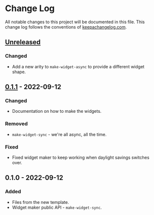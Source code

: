 # Change Log
All notable changes to this project will be documented in this file. This change log follows the conventions of [keepachangelog.com](http://keepachangelog.com/).

## [Unreleased]
### Changed
- Add a new arity to `make-widget-async` to provide a different widget shape.

## [0.1.1] - 2022-09-12
### Changed
- Documentation on how to make the widgets.

### Removed
- `make-widget-sync` - we're all async, all the time.

### Fixed
- Fixed widget maker to keep working when daylight savings switches over.

## 0.1.0 - 2022-09-12
### Added
- Files from the new template.
- Widget maker public API - `make-widget-sync`.

[Unreleased]: https://github.com/your-name/lisp/compare/0.1.1...HEAD
[0.1.1]: https://github.com/your-name/lisp/compare/0.1.0...0.1.1
